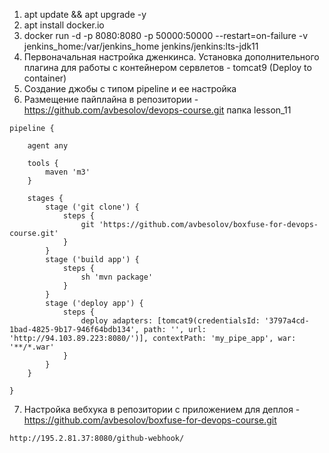 1. apt update && apt upgrade -y
2. apt install docker.io
3. docker run -d -p 8080:8080 -p 50000:50000 --restart=on-failure -v jenkins_home:/var/jenkins_home jenkins/jenkins:lts-jdk11
4. Первоначальная настройка дженкинса. 
Установка дополнительного плагина для работы с контейнером сервлетов - tomcat9 (Deploy to container)
5. Создание джобы с типом pipeline и ее настройка
6. Размещение пайплайна в репозитории - https://github.com/avbesolov/devops-course.git 
папка lesson_11

```Jenkinsfile
pipeline {
    
    agent any
    
    tools {
        maven 'm3'
    }
    
    stages {
        stage ('git clone') {
            steps {
                git 'https://github.com/avbesolov/boxfuse-for-devops-course.git'
            }
        }
        stage ('build app') {
            steps {
                sh 'mvn package'
            }
        }
        stage ('deploy app') {
            steps {
                deploy adapters: [tomcat9(credentialsId: '3797a4cd-1bad-4825-9b17-946f64bdb134', path: '', url: 'http://94.103.89.223:8080/')], contextPath: 'my_pipe_app', war: '**/*.war'
            }
        }
    }
    
}
```

7. Настройка вебхука в репозитории с приложением для деплоя - https://github.com/avbesolov/boxfuse-for-devops-course.git

```http
http://195.2.81.37:8080/github-webhook/
```